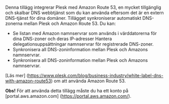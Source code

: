 Denna tillägg integrerar Plesk med Amazon Route 53, en mycket tillgänglig och skalbar DNS webbtjänst som du kan använda eftersom det är en extern DNS-tjänst för dina domäner. Tillägget synkroniserar automatiskt DNS-zonerna mellan Plesk och Amazon Route 53. Du kan: 

- Se listan med Amazon namnservrar som används i värddatorerna för dina DNS-zoner och deras IP-adresser 
Hantera delegationsuppsättningar namnservrar för registrerade DNS-zoner.
- Synkronisera all DNS-zoninformation mellan Plesk och Amazons namnservrar.
- Synkronisera all DNS-zoninformation mellan Plesk och Amazons namnservrar.

[Läs mer] (https://www.plesk.com/blog/business-industry/white-label-dns-with-amazon-route53) om att använda Amazon Route 53.

**Obs!** För att använda detta tillägg måste du ha ett konto på [portal.aws.amazon.com] (https://portal.aws.amazon.com/).